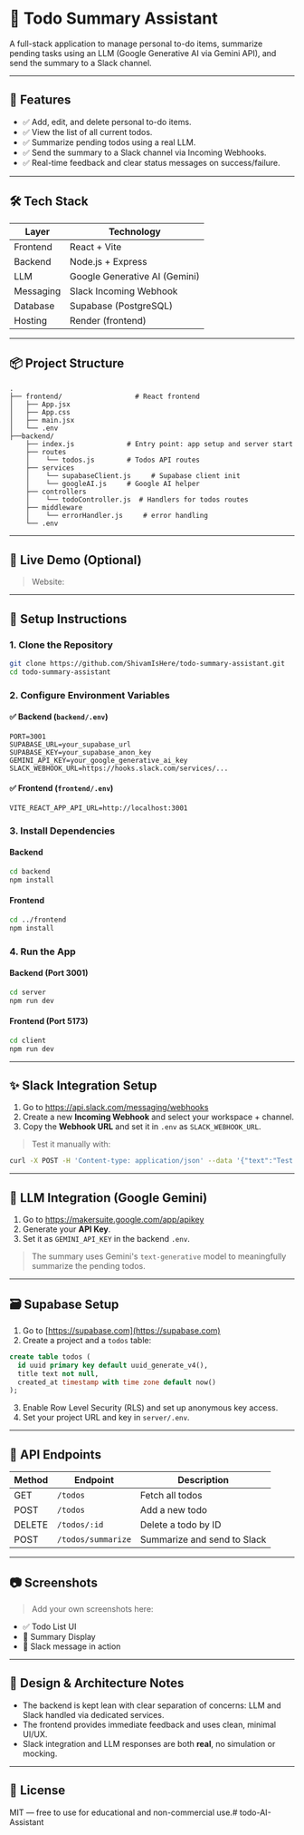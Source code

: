 # 📝 Todo Summary Assistant

A full-stack application to manage personal to-do items, summarize pending tasks using an LLM (Google Generative AI via Gemini API), and send the summary to a Slack channel.

---

## 🚀 Features

- ✅ Add, edit, and delete personal to-do items.
- ✅ View the list of all current todos.
- ✅ Summarize pending todos using a real LLM.
- ✅ Send the summary to a Slack channel via Incoming Webhooks.
- ✅ Real-time feedback and clear status messages on success/failure.

---

## 🛠️ Tech Stack

| Layer       | Technology                  |
|-------------|-----------------------------|
| Frontend    | React + Vite                |
| Backend     | Node.js + Express           |
| LLM         | Google Generative AI (Gemini) |
| Messaging   | Slack Incoming Webhook      |
| Database    | Supabase (PostgreSQL)       |
| Hosting     | Render (frontend) |

---

## 📦 Project Structure

```
.
├── frontend/                  # React frontend
│   ├── App.jsx
│   ├── App.css
│   ├── main.jsx
│   └── .env
├──backend/
    ├── index.js             # Entry point: app setup and server start
    ├── routes
    │    └── todos.js        # Todos API routes
    ├── services
    │    └── supabaseClient.js     # Supabase client init
    │    └── googleAI.js     # Google AI helper 
    ├── controllers
    │    └── todoController.js  # Handlers for todos routes
    ├── middleware
    │    └── errorHandler.js     # error handling
    └── .env                 

```

---

## 🧪 Live Demo (Optional)
 
> Website: 

---

## 🔧 Setup Instructions

### 1. Clone the Repository

```bash
git clone https://github.com/ShivamIsHere/todo-summary-assistant.git
cd todo-summary-assistant
```

### 2. Configure Environment Variables

#### ✅ Backend (`backend/.env`)

```env
PORT=3001
SUPABASE_URL=your_supabase_url
SUPABASE_KEY=your_supabase_anon_key
GEMINI_API_KEY=your_google_generative_ai_key
SLACK_WEBHOOK_URL=https://hooks.slack.com/services/...
```

#### ✅ Frontend (`frontend/.env`)

```env
VITE_REACT_APP_API_URL=http://localhost:3001
```


### 3. Install Dependencies

#### Backend
```bash
cd backend
npm install
```

#### Frontend
```bash
cd ../frontend
npm install
```

### 4. Run the App

#### Backend (Port 3001)
```bash
cd server
npm run dev
```

#### Frontend (Port 5173)
```bash
cd client
npm run dev
```

---

## ✨ Slack Integration Setup

1. Go to https://api.slack.com/messaging/webhooks
2. Create a new **Incoming Webhook** and select your workspace + channel.
3. Copy the **Webhook URL** and set it in `.env` as `SLACK_WEBHOOK_URL`.

> Test it manually with:
```bash
curl -X POST -H 'Content-type: application/json' --data '{"text":"Test message from Todo Summary Assistant"}' https://hooks.slack.com/services/xxx/yyy/zzz
```

---

## 🤖 LLM Integration (Google Gemini)

1. Go to https://makersuite.google.com/app/apikey
2. Generate your **API Key**.
3. Set it as `GEMINI_API_KEY` in the backend `.env`.

> The summary uses Gemini's `text-generative` model to meaningfully summarize the pending todos.

---

## 🗃️ Supabase Setup

1. Go to [https://supabase.com](https://supabase.com)
2. Create a project and a `todos` table:

```sql
create table todos (
  id uuid primary key default uuid_generate_v4(),
  title text not null,
  created_at timestamp with time zone default now()
);
```

3. Enable Row Level Security (RLS) and set up anonymous key access.
4. Set your project URL and key in `server/.env`.

---

## 📌 API Endpoints

| Method | Endpoint           | Description                  |
|--------|--------------------|------------------------------|
| GET    | `/todos`           | Fetch all todos              |
| POST   | `/todos`           | Add a new todo               |
| DELETE | `/todos/:id`       | Delete a todo by ID          |
| POST   | `/todos/summarize` | Summarize and send to Slack  |

---

## 📷 Screenshots

> Add your own screenshots here:

- ✅ Todo List UI
- 🧠 Summary Display
- 📨 Slack message in action

---

## 📄 Design & Architecture Notes

- The backend is kept lean with clear separation of concerns: LLM and Slack handled via dedicated services.
- The frontend provides immediate feedback and uses clean, minimal UI/UX.
- Slack integration and LLM responses are both **real**, no simulation or mocking.

---

## 📃 License

MIT — free to use for educational and non-commercial use.#   t o d o - A I - A s s i s t a n t  
 
